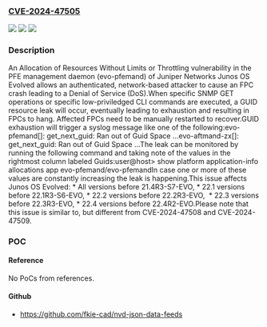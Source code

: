 ### [CVE-2024-47505](https://cve.mitre.org/cgi-bin/cvename.cgi?name=CVE-2024-47505)
![](https://img.shields.io/static/v1?label=Product&message=Junos%20OS%20Evolved&color=blue)
![](https://img.shields.io/static/v1?label=Version&message=21.4%3C%2021.4R3-S7-EVO%20&color=brighgreen)
![](https://img.shields.io/static/v1?label=Vulnerability&message=CWE-770%20Allocation%20of%20Resources%20Without%20Limits%20or%20Throttling&color=brighgreen)

### Description

An Allocation of Resources Without Limits or Throttling vulnerability in the PFE management daemon (evo-pfemand) of Juniper Networks Junos OS Evolved allows an authenticated, network-based attacker to cause an FPC crash leading to a Denial of Service (DoS).When specific SNMP GET operations or specific low-priviledged CLI commands are executed, a GUID resource leak will occur, eventually leading to exhaustion and resulting in FPCs to hang. Affected FPCs need to be manually restarted to recover.GUID exhaustion will trigger a syslog message like one of the following:evo-pfemand[<pid>]: get_next_guid: Ran out of Guid Space ...evo-aftmand-zx[<pid>]: get_next_guid: Ran out of Guid Space ...The leak can be monitored by running the following command and taking note of the values in the rightmost column labeled Guids:user@host> show platform application-info allocations app evo-pfemand/evo-pfemandIn case one or more of these values are constantly increasing the leak is happening.This issue affects Junos OS Evolved:  *  All versions before 21.4R3-S7-EVO,  *  22.1 versions before 22.1R3-S6-EVO,  *  22.2 versions before 22.2R3-EVO,   *  22.3 versions before 22.3R3-EVO,  *  22.4 versions before 22.4R2-EVO.Please note that this issue is similar to, but different from CVE-2024-47508 and CVE-2024-47509.

### POC

#### Reference
No PoCs from references.

#### Github
- https://github.com/fkie-cad/nvd-json-data-feeds

